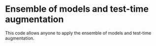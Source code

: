 # Ensemble of models and test-time augmentation

This code allows anyone to apply the ensemble of models and test-time augmentation.
